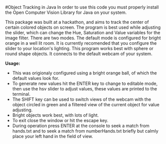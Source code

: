 
#Object Tracking in Java
In order to use this code you must properly install the Open Computer Vision Library for Java on your system. 

This package was built at a hackathon, and aims to track the center of certain colored objects on screen.  The program is best used while adjusting the slider, which can change the Hue, Saturation and Value variables for the image filter. There are two modes. The default mode is configured for bright orange in a well lit room. It is currently recomended that you configure the slider to your location's lighting. This program works best with sphere or round shape objects. It connects to the default webcam of your system.

**Usage:**
* This was origionaly configured using a bright orange ball, of which the default values look for.
* To generate new values hit the ENTER key to change to editable mode, then use the hsv slider to adjust values, these values are printed to the terminal.
* The SHIFT key can be used to switch views of the webcam with the object circled in green and a filtered view of the current object for value adjusting.
* Bright objects work best, with lots of light.
* To exit close the window or hit the escape key.
* During operation press ENTER at the console to seek a match from hands.txt and to seek a match from numberHands.txt briefly but calmly place your left hand in the field of view.

